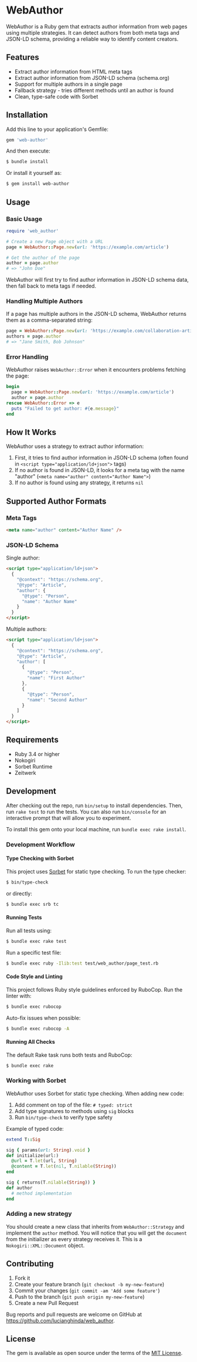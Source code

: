 # WebAuthor

WebAuthor is a Ruby gem that extracts author information from web pages using multiple strategies. It can detect authors from both meta tags and JSON-LD schema, providing a reliable way to identify content creators.

## Features

- Extract author information from HTML meta tags
- Extract author information from JSON-LD schema (schema.org)
- Support for multiple authors in a single page
- Fallback strategy - tries different methods until an author is found
- Clean, type-safe code with Sorbet

## Installation

Add this line to your application's Gemfile:

```ruby
gem 'web-author'
```

And then execute:

```bash
$ bundle install
```

Or install it yourself as:

```bash
$ gem install web-author
```

## Usage

### Basic Usage

```ruby
require 'web_author'

# Create a new Page object with a URL
page = WebAuthor::Page.new(url: 'https://example.com/article')

# Get the author of the page
author = page.author
# => "John Doe"
```

WebAuthor will first try to find author information in JSON-LD schema data, then fall back to meta tags if needed.

### Handling Multiple Authors

If a page has multiple authors in the JSON-LD schema, WebAuthor returns them as a comma-separated string:

```ruby
page = WebAuthor::Page.new(url: 'https://example.com/collaboration-article')
authors = page.author
# => "Jane Smith, Bob Johnson"
```

### Error Handling

WebAuthor raises `WebAuthor::Error` when it encounters problems fetching the page:

```ruby
begin
  page = WebAuthor::Page.new(url: 'https://example.com/article')
  author = page.author
rescue WebAuthor::Error => e
  puts "Failed to get author: #{e.message}"
end
```

## How It Works

WebAuthor uses a strategy to extract author information:

1. First, it tries to find author information in JSON-LD schema (often found in `<script type="application/ld+json">` tags)
2. If no author is found in JSON-LD, it looks for a meta tag with the name "author" (`<meta name="author" content="Author Name">`)
3. If no author is found using any strategy, it returns `nil`

## Supported Author Formats

### Meta Tags

```html
<meta name="author" content="Author Name" />
```

### JSON-LD Schema

Single author:

```html
<script type="application/ld+json">
  {
    "@context": "https://schema.org",
    "@type": "Article",
    "author": {
      "@type": "Person",
      "name": "Author Name"
    }
  }
</script>
```

Multiple authors:

```html
<script type="application/ld+json">
  {
    "@context": "https://schema.org",
    "@type": "Article",
    "author": [
      {
        "@type": "Person",
        "name": "First Author"
      },
      {
        "@type": "Person",
        "name": "Second Author"
      }
    ]
  }
</script>
```

## Requirements

- Ruby 3.4 or higher
- Nokogiri
- Sorbet Runtime
- Zeitwerk

## Development

After checking out the repo, run `bin/setup` to install dependencies. Then, run `rake test` to run the tests. You can also run `bin/console` for an interactive prompt that will allow you to experiment.

To install this gem onto your local machine, run `bundle exec rake install`.

### Development Workflow

#### Type Checking with Sorbet

This project uses [Sorbet](https://sorbet.org/) for static type checking. To run the type checker:

```bash
$ bin/type-check
```

or directly:

```bash
$ bundle exec srb tc
```

#### Running Tests

Run all tests using:

```bash
$ bundle exec rake test
```

Run a specific test file:

```bash
$ bundle exec ruby -Ilib:test test/web_author/page_test.rb
```

#### Code Style and Linting

This project follows Ruby style guidelines enforced by RuboCop. Run the linter with:

```bash
$ bundle exec rubocop
```

Auto-fix issues when possible:

```bash
$ bundle exec rubocop -A
```

#### Running All Checks

The default Rake task runs both tests and RuboCop:

```bash
$ bundle exec rake
```

### Working with Sorbet

WebAuthor uses Sorbet for static type checking. When adding new code:

1. Add comment on top of the file: `# typed: strict`
2. Add type signatures to methods using `sig` blocks
3. Run `bin/type-check` to verify type safety

Example of typed code:

```ruby
extend T::Sig

sig { params(url: String).void }
def initialize(url:)
  @url = T.let(url, String)
  @content = T.let(nil, T.nilable(String))
end

sig { returns(T.nilable(String)) }
def author
  # method implementation
end
```

### Adding a new strategy

You should create a new class that inherits from `WebAuthor::Strategy` and implement the `author` method.
You will notice that you will get the `document` from the initializer as every strategy receives it. This is a `Nokogiri::XML::Document` object.

## Contributing

1. Fork it
2. Create your feature branch (`git checkout -b my-new-feature`)
3. Commit your changes (`git commit -am 'Add some feature'`)
4. Push to the branch (`git push origin my-new-feature`)
5. Create a new Pull Request

Bug reports and pull requests are welcome on GitHub at https://github.com/lucianghinda/web_author.

## License

The gem is available as open source under the terms of the [MIT License](https://opensource.org/licenses/MIT).
